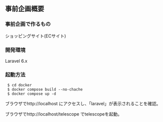 ## 事前企画概要
### 事前企画で作るもの
ショッピングサイト(ECサイト)

### 開発環境 
Laravel 6.x

### 起動方法
```
 $ cd docker
 $ docker compose build --no-chache
 $ docker compose up -d
```
ブラウザでhttp://localhost にアクセスし、「laravel」が表示されることを確認。

ブラウザでhttp://localhost/telescope でtelescopeを起動。
